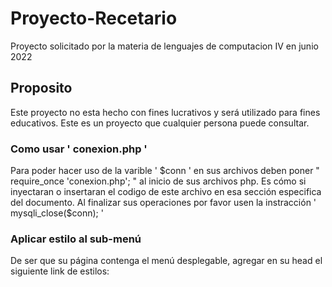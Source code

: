 # Proyecto-Recetario
 Proyecto solicitado por la materia de lenguajes de computacion IV en junio 2022
##  Proposito
 Este proyecto no esta hecho con fines lucrativos y será utilizado para fines educativos.
 Este es un proyecto que cualquier persona puede consultar.

### Como usar ' conexion.php '
Para poder hacer uso de la varible ' $conn ' en sus archivos deben poner " require_once 'conexion.php'; " al inicio de sus archivos php. Es cómo si inyectaran o insertaran el codigo de este archivo en esa sección especifica del documento.
Al finalizar sus operaciones por favor usen la instracción ' mysqli_close($conn); '

### Aplicar estilo al sub-menú
De ser que su página contenga el menú desplegable, agregar en su head el siguiente link de estilos:
<link rel="stylesheet" href="CSS\menu-desplegable_css.css">
